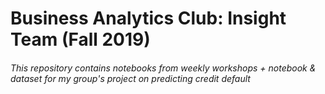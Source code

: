 # Business Analytics Club: Insight Team (Fall 2019)
###### This repository contains notebooks from weekly workshops + notebook & dataset for my group's project on predicting credit default
